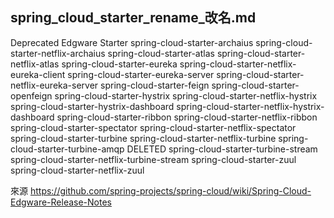 spring_cloud_starter_rename_改名.md
---

Deprecated 	Edgware Starter
spring-cloud-starter-archaius 	spring-cloud-starter-netflix-archaius
spring-cloud-starter-atlas 	spring-cloud-starter-netflix-atlas
spring-cloud-starter-eureka 	spring-cloud-starter-netflix-eureka-client
spring-cloud-starter-eureka-server 	spring-cloud-starter-netflix-eureka-server
spring-cloud-starter-feign 	spring-cloud-starter-openfeign
spring-cloud-starter-hystrix 	spring-cloud-starter-netflix-hystrix
spring-cloud-starter-hystrix-dashboard 	spring-cloud-starter-netflix-hystrix-dashboard
spring-cloud-starter-ribbon 	spring-cloud-starter-netflix-ribbon
spring-cloud-starter-spectator 	spring-cloud-starter-netflix-spectator
spring-cloud-starter-turbine 	spring-cloud-starter-netflix-turbine
spring-cloud-starter-turbine-amqp 	DELETED
spring-cloud-starter-turbine-stream 	spring-cloud-starter-netflix-turbine-stream
spring-cloud-starter-zuul 	spring-cloud-starter-netflix-zuul


來源
	https://github.com/spring-projects/spring-cloud/wiki/Spring-Cloud-Edgware-Release-Notes